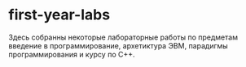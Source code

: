 # first-year-labs

Здесь собранны некоторые лабораторные работы по предметам введение в программирование, архетиктура ЭВМ, парадигмы программирования и курсу по С++.
